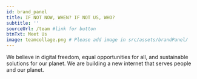 ```yaml
---
id: brand_panel
title: IF NOT NOW, WHEN? IF NOT US, WHO?
subtitle: ''
sourceUrl: /team #link for button
btnTxt: Meet Us
image: teamcollage.png # Please add image in src/assets/brandPanel/
---
```


We believe in digital freedom, equal opportunities for all, and sustainable solutions for our planet. We are building a new internet that serves people and our planet.